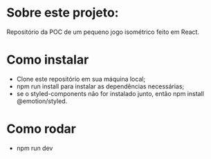 # Sobre este projeto:
Repositório da POC de um pequeno jogo isométrico feito em React.

# Como instalar
- Clone este repositório em sua máquina local;
- npm run install para instalar as dependências necessárias;
- se o styled-components não for instalado junto, então npm install @emotion/styled.

# Como rodar
- npm run dev
